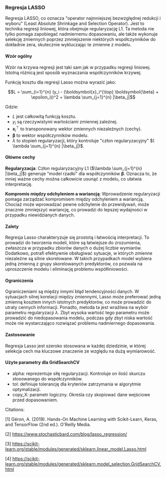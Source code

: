 ### Regresja LASSO

Regresja LASSO, co oznacza "operator najmniejszej bezwzględnej redukcji i wyboru" (Least Absolute Shrinkage and Selection Operator). Jest to technika regresji liniowej, która obejmuje regularyzację L1. Ta metoda nie tylko pomaga zapobiegać nadmiernemu dopasowaniu, ale także wykonuje selekcję zmiennych poprzez zmniejszenie niektórych współczynników do dokładnie zera, skutecznie wykluczając te zmienne z modelu.

#### Wzór ogólny
Wzór na krzywa regresji jest taki sam jak w przypadku regresji liniowej. Istotną różnicą jest sposób wyznaczania współczynników krzywej.

Funkcję kosztu dla regresji Lasso można wyrazić jako:

```math
L = \sum_{i=1}^{n} (y_i - (\boldsymbol{x}_i^{\top} \boldsymbol{\beta} + \epsilon_i))^2 + \lambda \sum_{j=1}^{n} |\beta_j|
```

Gdzie:
- $L$ jest całkowitą funkcją kosztu.
- $y_i$ są rzeczywistymi wartościami zmiennej zależnej.
- $\boldsymbol{x}_i^{\top}$ to transponowany wektor zmiennych niezależnych (cechy).
- $\boldsymbol{\beta}$ to wektor współczynników modelu.
- $\lambda$ to stopień regularyzacji, który kontroluje "człon regularyzacyjny" $( \lambda \sum_{j=1}^{n} |\beta_j|)$.

#### Główne cechy

**Regularyzacja**: Człon regularyzacyjny L1 ($\lambda \sum_{j=1}^{n} |\beta_j|$) generuje "model rzadki" dla współczynników $\boldsymbol{ \beta }$. Oznacza to, że mniej ważne cechy można całkowicie usunąć z modelu, co ułatwia interpretację.

**Kompromis między odchyleniem a wariancją**: Wprowadzenie regularyzacji pomaga zarządzać kompromisem między odchyleniem a wariancją. Chociaż może wprowadzać pewne odchylenie do przewidywań, może znacznie zmniejszyć wariancję, co prowadzi do lepszej wydajności w przypadku niewidzianych danych.


#### Zalety
Regresja Lasso charakteryzuje się prostotą i łatwością interpretacji. To prowadzi do tworzenia modeli, które są łatwiejsze do zrozumienia, zwłaszcza w przypadku zbiorów danych o dużej liczbie wymiarów. Dodatkowo, potrafi efektywnie obsługiwać sytuacje, w których zmienne niezależne są silnie skorelowane. W takich przypadkach model wybiera jedną zmienną z grupy skorelowanych predyktorów, co pozwala na uproszczenie modelu i eliminację problemu współliniowości.

#### Ograniczenia
Ograniczeniami są między innymi błąd tendencyjności danych. W sytuacjach silnej korelacji między zmiennymi, Lasso może preferować jedną zmienną kosztem innych istotnych predyktorów, co może prowadzić do utraty cennych informacji. Ponadto, metoda ta jest wrażliwa na wybór parametru regularyzacji $\lambda$. Zbyt wysoka wartość tego parametru może prowadzić do niedopasowania modelu, podczas gdy zbyt niska wartość może nie wystarczająco rozwiązać problemu nadmiernego dopasowania.

#### Zastosowanie
Regresja Lasso jest szeroko stosowana w każdej dziedzinie, w której selekcja cech ma kluczowe znaczenie ze względu na dużą wymiarowość.


#### Użyte parametry dla GridSearchCV

- alpha: reprezentuje siłę regularyzacji. Kontroluje on ilość skurczu stosowanego do współczynników.
- tol: definiuje tolerancję dla kryteriów zatrzymania w algorytmie optymalizacji.
- copy_X: parametr logiczny. Określa czy skopiować dane wejściowe przed dopasowaniem.


Citations:

[1] Géron, A. (2019). Hands-On Machine Learning with Scikit-Learn, Keras, and TensorFlow (2nd ed.). O'Reilly Media.

[2] https://www.stochasticbard.com/blog/lasso_regression/

[3] https://scikit-learn.org/stable/modules/generated/sklearn.linear_model.Lasso.html

[4] https://scikit-learn.org/stable/modules/generated/sklearn.model_selection.GridSearchCV.html